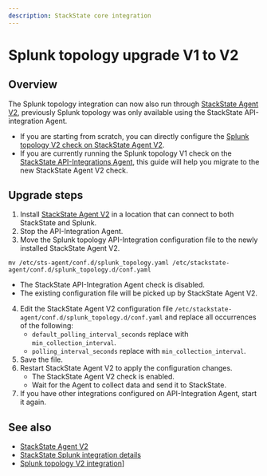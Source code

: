 ```yaml
---
description: StackState core integration
---
```


# Splunk topology upgrade V1 to V2

## Overview

The Splunk topology integration can now also run through [StackState Agent V2](/stackpacks/integrations/agent.md), previously Splunk topology was only available using the StackState API-integration Agent. 

* If you are starting from scratch, you can directly configure the [Splunk topology V2 check on StackState Agent V2](/stackpacks/integrations/splunk/splunk_topology_v2.md). 
* If you are currently running the Splunk topology V1 check on the [StackState API-Integrations Agent](/stackpacks/integrations/api-integration.md), this guide will help you migrate to the new StackState Agent V2 check.

## Upgrade steps

1. Install [StackState Agent V2](/stackpacks/integrations/agent.md) in a location that can connect to both StackState and Splunk.
2. Stop the API-Integration Agent.
3. Move the Splunk topology API-Integration configuration file to the newly installed StackState Agent V2.
```
mv /etc/sts-agent/conf.d/splunk_topology.yaml /etc/stackstate-agent/conf.d/splunk_topology.d/conf.yaml
```
   - The StackState API-Integration Agent check is disabled.
   - The existing configuration file will be picked up by StackState Agent V2.
4. Edit the StackState Agent V2 configuration file `/etc/stackstate-agent/conf.d/splunk_topology.d/conf.yaml` and replace all occurrences of the following:
   - `default_polling_interval_seconds` replace with `min_collection_interval`.
   - `polling_interval_seconds` replace with `min_collection_interval`.
5. Save the file.
6. Restart StackState Agent V2 to apply the configuration changes.
   - The StackState Agent V2 check is enabled.
   - Wait for the Agent to collect data and send it to StackState.
7. If you have other integrations configured on API-Integration Agent, start it again.

## See also

* [StackState Agent V2](/stackpacks/integrations/agent.md)
* [StackState Splunk integration details](/stackpacks/integrations/splunk/splunk_stackpack.md)
* [Splunk topology V2 integration](/stackpacks/integrations/splunk/splunk_topology_v2.md)]